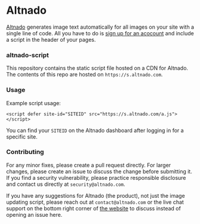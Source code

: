 # Altnado

[Altnado](https://www.altnado.com) generates image text automatically for all images on your site with a single line of code. All you have to do is [sign up for an acocount](https://www.altnado.com/signup) and include a script in the header of your pages.

### altnado-script

This repository contains the static script file hosted on a CDN for Altnado. The contents of this repo are hosted on `https://s.altnado.com`.

### Usage

Example script usage:
```
<script defer site-id="SITEID" src="https://s.altnado.com/a.js"></script>
```

You can find your `SITEID` on the Altnado dashboard after logging in for a specific site.

### Contributing

For any minor fixes, please create a pull request directly. For larger changes, please create an issue to discuss the change before submitting it. If you find a security vulnerability, please practice responsible disclosure and contact us directly at `security@altnado.com`.

If you have any suggestions for Altnado (the product), not just the image updating script, please reach out at `contact@altnado.com` or the live chat support on the bottom right corner of [the website](https://www.altnado.com) to discuss instead of opening an issue here. 
